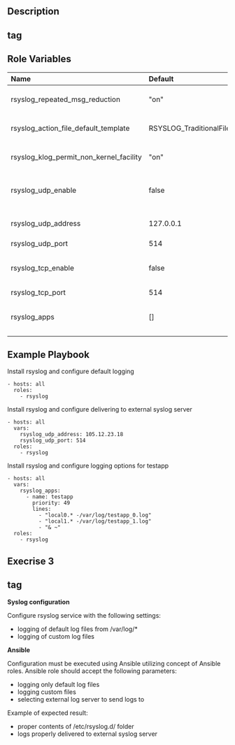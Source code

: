 ## Description <h2> tag

Role Variables
--------------

| Name                                    | Default                       | Description                                   |
|:----------------------------------------|:------------------------------|:----------------------------------------------|
| rsyslog_repeated_msg_reduction          | "on"                          | Enable/disable repeated msg redution          |
| rsyslog_action_file_default_template    | RSYSLOG_TraditionalFileFormat | Action file default template                  |
| rsyslog_klog_permit_non_kernel_facility | "on"                          | Enable/disable logging of non kernel facility |
| rsyslog_udp_enable                      | false                         | Enable or disable rsyslog to listen on UDP    |
| rsyslog_udp_address                     | 127.0.0.1                     | Address to bind to for UDP                    |
| rsyslog_udp_port                        | 514                           | UDP port                                      |
| rsyslog_tcp_enable                      | false                         | Enable or disable rsyslog to listen on TCP    |
| rsyslog_tcp_port                        | 514                           | TCP port                                      |
| rsyslog_apps                            | []                            | List of hashes for app specific configs       |


Example Playbook
----------------

Install rsyslog and configure default logging
```
- hosts: all
  roles:
    - rsyslog
```

Install rsyslog and configure delivering to external syslog server
```
- hosts: all
  vars:
    rsyslog_udp_address: 105.12.23.18
    rsyslog_udp_port: 514
  roles:
    - rsyslog
```

Install rsyslog and configure logging options for testapp
```
- hosts: all
  vars:
    rsyslog_apps:
      - name: testapp
        priority: 49
        lines:
          - "local0.* -/var/log/testapp_0.log"
          - "local1.* -/var/log/testapp_1.log"
          - "& ~"
  roles:
    - rsyslog

```


## Execrise 3 <h2> tag
**Syslog configuration**

Configure rsyslog service with the following settings:
- logging of default log files from /var/log/*
- logging of custom log files

**Ansible**

Configuration must be executed using Ansible utilizing concept of Ansible roles. Ansible role should
accept the following parameters:
- logging only default log files
- logging custom files
- selecting external log server to send logs to

Example of expected result:
- proper contents of /etc/rsyslog.d/ folder
- logs properly delivered to external syslog server